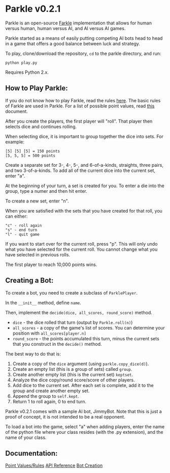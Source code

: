 Parkle v0.2.1 
============= 

Parkle is an open-source [Farkle](http://en.wikipedia.org/wiki/Farkle)
implementation that allows for human versus human, human versus AI, 
and AI versus AI games.

Parkle started as a means of easily putting competing AI bots head to head
in a game that offers a good balance between luck and strategy.

To play, clone/download the repository, `cd` to the parkle directory, and run:

    python play.py

Requires Python 2.x.

How to Play Parkle:
-------------------

If you do not know how to play Farkle, read the rules [here](http://en.wikipedia.org/wiki/Farkle).
The basic rules of Farkle are used in Parkle. For a list of possible
point values, read [this](http://www.github.com/bradzeis/parkle/master/rules.md)
document.

After you create the players, the first player will "roll". That player
then selects dice and continues rolling.

When selecting dice, it is important to group together the dice into
sets. For example:

    [5] [5] [5] = 150 points
    [5, 5, 5] = 500 points

Create a separate set for 3-, 4-, 5-, and 6-of-a-kinds, straights,
three pairs, and two 3-of-a-kinds. To add all of the current dice
into the current set, enter "a".

At the beginning of your turn, a set is created for you. To enter a
die into the group, type a numer and then hit enter.

To create a new set, enter "n".

When you are satisfied with the sets that you have created for that
roll, you can either:

    "c" - roll again
    "s" - end turn
    "l" - quit game

If you want to start over for the current roll, press "p". This will
only undo what you have selected for the current roll. You cannot
change what you have selected in previous rolls.

The first player to reach 10,000 points wins.

Creating a Bot:
---------------

To create a bot, you need to create a subclass of `ParklePlayer`.

In the `__init__` method, define `name`.

Then, implement the `decide(dice, all_scores, round_score)` method.

- `dice` - the dice rolled that turn (output by `Parkle.roll(n)`)
- `all_scores` - a copy of the game's list of scores. You can
determine your position with `all_scores[player.n]`
- `round_score` - the points accumulated this turn, minus the
current sets that you construct in the `decide()` method.

The best way to do that is:

1. Create a copy of the `dice` argument (using `parkle.copy_dice(d)`).
2. Create an empty list (this is a group of sets) called `group`.
3. Create another empty list (this is the current set) `keptset`.
4. Analyze the dice copy/round score/score of other players.
5. Add dice to the current set. After each set is complete, add it to the group
and create another empty set.
6. Append the group to `self.kept`.
7. Return 1 to roll again, 0 to end turn.

Parkle v0.2.1 comes with a sample AI bot, JimmyBot. Note that this is just a
proof of concept, it is not intended to be a real opponent.

To load a bot into the game, select "a" when adding players, enter the
name of the python file where your class resides (with the .py extension),
and the name of your class.

Documentation:
--------------

[Point Values/Rules](http://wwww.github.com/bradzeis/parkle/master/docs/rules.md)
[API Reference](http://www.github.com/bradzeis/parkle/master/docs/api.md)
[Bot Creation](http://www.github.com/bradzeis/parkle/master/docs/bots.md)

